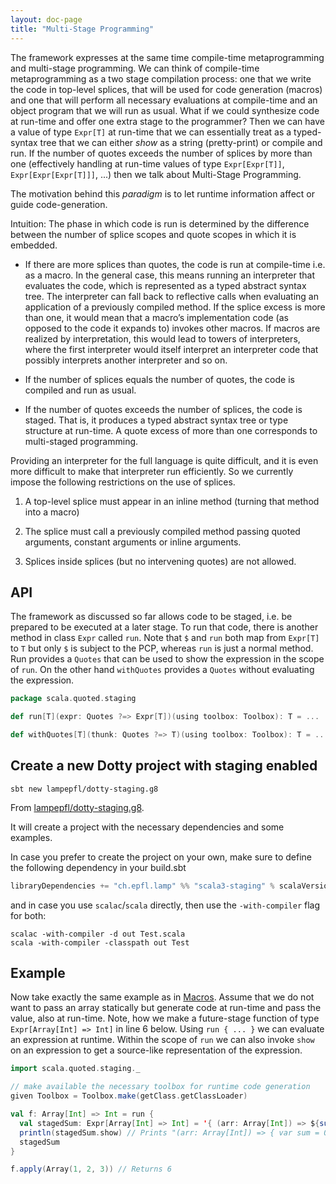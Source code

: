 ```yaml
---
layout: doc-page
title: "Multi-Stage Programming"
---
```


The framework expresses at the same time compile-time metaprogramming and
multi-stage programming. We can think of compile-time metaprogramming as a
two stage compilation process: one that we write the code in top-level splices,
that will be used for code generation (macros) and one that will perform all
necessary evaluations at compile-time and an object program that we will run
as usual. What if we could synthesize code at run-time and offer one extra stage
to the programmer? Then we can have a value of type `Expr[T]` at run-time that we
can essentially treat as a typed-syntax tree that we can either _show_ as a
string (pretty-print) or compile and run. If the number of quotes exceeds the
number of splices by more than one (effectively handling at run-time values of type
`Expr[Expr[T]]`, `Expr[Expr[Expr[T]]]`, ...) then we talk about Multi-Stage
Programming.

The motivation behind this _paradigm_ is to let runtime information affect or
guide code-generation.

Intuition: The phase in which code is run is determined by the difference
between the number of splice scopes and quote scopes in which it is embedded.

 - If there are more splices than quotes, the code is run at compile-time i.e.
   as a macro. In the general case, this means running an interpreter that
   evaluates the code, which is represented as a typed abstract syntax tree. The
   interpreter can fall back to reflective calls when evaluating an application
   of a previously compiled method. If the splice excess is more than one, it
   would mean that a macro’s implementation code (as opposed to the code it
   expands to) invokes other macros. If macros are realized by interpretation,
   this would lead to towers of interpreters, where the first interpreter would
   itself interpret an interpreter code that possibly interprets another
   interpreter and so on.

 - If the number of splices equals the number of quotes, the code is compiled
   and run as usual.

 - If the number of quotes exceeds the number of splices, the code is staged.
   That is, it produces a typed abstract syntax tree or type structure at
   run-time. A quote excess of more than one corresponds to multi-staged
   programming.

Providing an interpreter for the full language is quite difficult, and it is
even more difficult to make that interpreter run efficiently. So we currently
impose the following restrictions on the use of splices.

 1. A top-level splice must appear in an inline method (turning that method
    into a macro)

 2. The splice must call a previously compiled
    method passing quoted arguments, constant arguments or inline arguments.

 3. Splices inside splices (but no intervening quotes) are not allowed.


## API

The framework as discussed so far allows code to be staged, i.e. be prepared
to be executed at a later stage. To run that code, there is another method
in class `Expr` called `run`. Note that `$` and `run` both map from `Expr[T]`
to `T` but only `$` is subject to the PCP, whereas `run` is just a normal method.
Run provides a `Quotes` that can be used to show the expression in the scope of `run`.
On the other hand `withQuotes` provides a `Quotes` without evaluating the expression.

```scala
package scala.quoted.staging

def run[T](expr: Quotes ?=> Expr[T])(using toolbox: Toolbox): T = ...

def withQuotes[T](thunk: Quotes ?=> T)(using toolbox: Toolbox): T = ...
```

## Create a new Dotty project with staging enabled

```shell
sbt new lampepfl/dotty-staging.g8
```

From [lampepfl/dotty-staging.g8](https://github.com/lampepfl/dotty-staging.g8).

It will create a project with the necessary dependencies and some examples.

In case you prefer to create the project on your own, make sure to define the following dependency in your build.sbt

```scala
libraryDependencies += "ch.epfl.lamp" %% "scala3-staging" % scalaVersion.value
```

and in case you use `scalac`/`scala` directly, then use the `-with-compiler` flag for both:

```shell
scalac -with-compiler -d out Test.scala
scala -with-compiler -classpath out Test
```

## Example

Now take exactly the same example as in [Macros](./macros.md). Assume that we
do not want to pass an array statically but generate code at run-time and pass
the value, also at run-time. Note, how we make a future-stage function of type
`Expr[Array[Int] => Int]` in line 6 below. Using `run { ... }` we can evaluate an
expression at runtime. Within the scope of `run` we can also invoke `show` on an expression
to get a source-like representation of the expression.

```scala
import scala.quoted.staging._

// make available the necessary toolbox for runtime code generation
given Toolbox = Toolbox.make(getClass.getClassLoader)

val f: Array[Int] => Int = run {
  val stagedSum: Expr[Array[Int] => Int] = '{ (arr: Array[Int]) => ${sum('arr)}}
  println(stagedSum.show) // Prints "(arr: Array[Int]) => { var sum = 0; ... }"
  stagedSum
}

f.apply(Array(1, 2, 3)) // Returns 6
```
